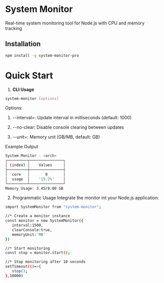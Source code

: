 # System Monitor 

Real-time system monitoring tool for Node.js with CPU and memory tracking

## Installation

```bash
npm install -g system-monitor-pro
```

# Quick Start

1. <b>CLI Usage </b>
```bash
system-monitor [options]
```

Options:
   1. --interval=<ms>: Update interval in milliseconds (default: 1000)

   2. --no-clear: Disable console clearing between updates

   3. --unit=<UNIT>: Memory unit (GB/MB, default: GB)

Example Output
```bash
System Monitor - <arch>
┌─────────┬───────────────┐  
│ (index) │    Values     │  
├─────────┼───────────────┤  
│  core   │       0       │  
│  usage  │    '15.2%'    │  
└─────────┴───────────────┘  
Memory Usage: 3.45/8.00 GB  
```
2. Programmatic Usage
Integrate the monitor int your Node.js application:

```bash
import SystemMonitor from "system-monitor";

//* Create a monitor instance
const monitor = new SystemMonitor({
   interval:1500,
   clearConsole:true,
   memoryUnit:'MB'
})

//* Start monitoring
const stop = monitor.start();

//* Stop monitoring after 10 seconds
setTimeout(()=>{
   stop();
},10000)


